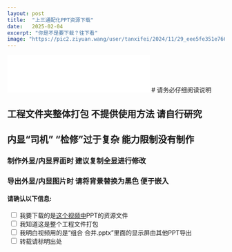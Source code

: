 ```yaml
---
layout: post
title:  "上三通配化PPT资源下载"
date:   2025-02-04
excerpt: "你是不是要下载？往下看"
image: "https://pic2.ziyuan.wang/user/tanxifei/2024/11/29_eee5fe351e766.jpg"
---
```


<iframe frameborder="no" border="0" marginwidth="0" marginheight="0" width=330 height=86 src="//music.163.com/outchain/player?type=2&id=1445627763&auto=1&height=66"></iframe>
# 请务必仔细阅读说明

## 工程文件夹整体打包 不提供使用方法 请自行研究

## 内显“司机” “检修”过于复杂 能力限制没有制作

### 制作外显/内显界面时 建议复制全显进行修改

### 导出外显/内显图片时 请将背景替换为黑色 便于嵌入
<!-- 下载PPT资源文件 -->

#### 请确认以下信息:

<!-- 四个复选框 -->
<div id="confirmation">
    <label class="checkbox-label">
        <input type="checkbox" name="option" onclick="handleCheckboxClick(this)">
        我要下载的是<a href="https://www.bilibili.com/video/BV1W4cHeZErc" target="_blank">这个视频中</a>PPT的资源文件
    </label><br>
    <label class="checkbox-label">
        <input type="checkbox" name="option" onclick="handleCheckboxClick(this)">
        我知道这是整个工程文件打包
    </label><br>
    <label class="checkbox-label">
        <input type="checkbox" name="option" onclick="handleCheckboxClick(this)">
        我明白视频用的是“组合 合并.pptx”里面的显示屏由其他PPT导出
    </label><br>
    <label class="checkbox-label">
        <input type="checkbox" name="option" onclick="handleCheckboxClick(this)">
        转载请标明出处
    </label><br>
</div>


<style>
/* 复选框样式 */
.checkbox-label {
    padding: 5px;
    margin: 2px 0;
}

/* 已选中的复选框样式 */
.checked-label {
    background-color: #66CCFF;
}

/* 验证图片选中样式 */
.selected-image {
    border: 2px solid green !important;
}

/* 图片容器样式：使用flexbox实现自动适应布局 */
.captcha-image-container {
    display: flex;
    flex-wrap: wrap;           /* 允许换行 */
    justify-content: space-between;  /* 图片均匀分布 */
    gap: 10px;               /* 图片间距 */
    width: 100%;
    box-sizing: border-box;
}

/* 每张图片占据相等的宽度，并自适应窗口大小 */
.captcha-image {
    flex: 1 1 30%;                  /* 每张图片占据30%的宽度，且在小屏幕上会自动调整 */
    max-width: 150px;               /* 限制图片最大宽度 */
    height: auto;                   /* 高度自适应 */
    cursor: pointer;
    object-fit: cover;              /* 保持图片比例 */
    min-width: 120px;               /* 确保图片最小宽度，避免过小 */
}

/* 图片容器不超出视口宽度 */
.captcha-image-container > div {
    display: flex;
    justify-content: center;
}
</style>

<!-- 引入SweetAlert2库 -->
<script src="https://cdn.jsdelivr.net/npm/sweetalert2@11"></script>

<script type="text/javascript">
    // 复选框点击事件
    function handleCheckboxClick(checkbox) {
        var label = checkbox.parentElement;
        if (checkbox.checked) {
            label.classList.add('checked-label');
        } else {
            label.classList.remove('checked-label');
        }
        checkAllBoxes();
    }

    // 检查所有复选框是否均已勾选，若是则显示下载按钮并启动人机验证
    function checkAllBoxes() {
        var checkboxes = document.querySelectorAll('input[name="option"]');

        var allChecked = true;
        for (var i = 0; i < checkboxes.length; i++) {
            if (!checkboxes[i].checked) {
                allChecked = false;
                break;
            }
        }


        if (allChecked) {
            showImageCaptchaDialog();
        }
    }

    // 存储当前验证对话框中用户选中的图片索引数组
    let selectedIndices = [];

    // 用户点击图片时的处理函数：实现多选/反选，并更新样式
    function toggleImageSelection(index) {
        const imgElem = document.getElementById(`img-${index}`);
        const pos = selectedIndices.indexOf(index);
        if (pos === -1) {
            // 未选中则添加
            selectedIndices.push(index);
            imgElem.classList.add('selected-image');
        } else {
            // 已选中则取消选中
            selectedIndices.splice(pos, 1);
            imgElem.classList.remove('selected-image');
        }
    }

    // 人机验证函数
    function showImageCaptchaDialog() {
        // 图片资源列表，每个对象包含图片链接及一个描述数组
        const imageList = [
            { src: 'https://img.erpweb.eu.org/imgs/2025/02/217a7dae71138e3c.png', descriptions: ['三菱电机', '日本原装LCD'] },
            { src: 'https://img.erpweb.eu.org/imgs/2025/02/c76ff2a5963ccf02.png', descriptions: ['三菱电机'] },
            { src: 'https://img.erpweb.eu.org/imgs/2025/02/b252eeae4baac7e6.png', descriptions: ['三菱电机', '日本原装LCD'] },
            { src: 'https://img.erpweb.eu.org/imgs/2025/02/708fbd5e0b7a2972.png', descriptions: ['三菱电机'] },
            { src: 'https://img.erpweb.eu.org/imgs/2025/02/af99d1fff5d8ef4a.png', descriptions: ['上海三菱'] },
            { src: 'https://img.erpweb.eu.org/imgs/2025/02/7579d639be0d0ae8.png', descriptions: ['三菱电机'] },
            { src: 'https://img.erpweb.eu.org/imgs/2025/02/b782b204b51807fb.png', descriptions: ['三菱电机', '日本原装LCD'] },

            { src: 'https://img.erpweb.eu.org/imgs/2025/02/32af2c9b1372de4e.png', descriptions: ['三菱电机'] },
            { src: 'https://pic2.ziyuan.wang/user/tanxifei/2025/02/Screenshot_20250206_001835_ffb701489b076.jpg', descriptions: ['上海三菱'] },
            { src: 'https://pic2.ziyuan.wang/user/tanxifei/2025/02/Screenshot_20250206_001902_67e0d6af2e94e.jpg', descriptions: ['三菱电机'] },
            { src: 'https://pic2.ziyuan.wang/user/tanxifei/2025/02/IMG_20250206_001848_4cc35c4747ebb.png', descriptions: ['三菱电机'] },
            { src: 'https://img.erpweb.eu.org/imgs/2025/02/48d174689dd8b275.png', descriptions: ['三菱电机'] },
            { src: 'https://img.erpweb.eu.org/imgs/2025/02/8819543e0f406e54.png', descriptions: ['三菱电机'] }
        ];

        // 随机抽取6张图片（确保图片库数量始终大于6）
        function getRandomImages(arr, n) {
            let copy = arr.slice();
            let result = [];
            for (let i = 0; i < n; i++) {
                let idx = Math.floor(Math.random() * copy.length);
                result.push(copy[idx]);
                copy.splice(idx, 1);
            }
            return result;
        }
        const captchaImages = getRandomImages(imageList, 6);

        // 从6张图片中随机选择1张，并抽取1或2个描述作为提问条件
        const randomImage = captchaImages[Math.floor(Math.random() * captchaImages.length)];
        const targetDescriptions = [];

        // 从选中的图片的描述中随机抽取1到2个描述
        targetDescriptions.push(randomImage.descriptions[Math.floor(Math.random() * randomImage.descriptions.length)]);
        if (Math.random() < 0.5 && randomImage.descriptions.length > 1) {
            // 如果描述有多个并且随机选择了两个描述
            const secondDesc = randomImage.descriptions.find(d => d !== targetDescriptions[0]);
            targetDescriptions.push(secondDesc);
        }

        // 计算正确答案的图片索引集合：
        // 正确图片是指其描述数组包含【所有】目标描述
        let correctIndices = [];
        captchaImages.forEach((img, index) => {
            let hasAll = targetDescriptions.every(desc => img.descriptions.includes(desc));
            if (hasAll) {
                correctIndices.push(index);
            }
        });

        // 重置用户选择记录
        selectedIndices = [];

        // 构造验证对话框的HTML内容
        let questionText = '请选择所有包含描述：';
        if (targetDescriptions.length === 1) {
            questionText += `“${targetDescriptions[0]}”的图片`;
        } else {
            questionText += `“${targetDescriptions.join('” 和 “')}”的图片`;
        }
        let htmlContent = `<p>${questionText}</p>`;
        htmlContent += '<div class="captcha-image-container">';
        captchaImages.forEach((img, index) => {
            htmlContent += `
                <div class="captcha-image-container" style="cursor: pointer;" onclick="toggleImageSelection(${index})">
                    <img src="${img.src}" alt="${img.descriptions.join(', ')}" class="captcha-image" id="img-${index}">
                    <!-- 已删除描述文本部分 -->
                </div>
            `;
        });
        htmlContent += '</div>';

        // 使用SweetAlert2展示人机验证对话框
        Swal.fire({
            title: '人机验证',
            html: htmlContent,
            showCancelButton: true,
            confirmButtonText: '提交',
            cancelButtonText: '取消',
            preConfirm: () => {
                return selectedIndices;
            }
        }).then((result) => {
            if (result.dismiss === Swal.DismissReason.cancel) {
                Swal.fire({
                    title: '验证取消',
                    text: '请重新完成验证。',
                    icon: 'error'
                });
                return;
            }
            // 对用户选中的索引数组和正确答案数组进行排序后比对
            const userSelection = result.value.sort((a, b) => a - b);
            const correctSorted = correctIndices.sort((a, b) => a - b);
            if (JSON.stringify(userSelection) === JSON.stringify(correctSorted)) {
                // 验证正确，返回正确密码
                Swal.fire({
                    title: '哦.',
                    text: '您已通过人机验证。\n点击下方按钮下载',
                    icon: 'success',
                    confirmButtonText: '前往下载'
                  }).then((result) => {
                    if (result.isConfirmed) {
                        window.location.href = 'https://mis1072-my.sharepoint.com/:u:/g/personal/tanxifei_mis1072_top/EU37wwmfJthKjKKKbyXZRJABJpFLd0S9H5CwD2FeGjMinw?e=3L4e25';
                    }
                });
            } else {
                // 验证错误，返回错误密码，但提示验证通过
                Swal.fire({
                    title: '哦',
                    text: '您已通过人机验证。\n点击下方按钮下载',
                    icon: 'success',
                    confirmButtonText: '前往下载'
                  }).then((result) => {
                    if (result.isConfirmed) {
                        window.location.href = 'https://mis1072-my.sharepoint.com/:u:/g/personal/tanxifei_mis1072_top/Ea0YNge3X0hMhXDxquDWKTIBwRLRkKfmxD_W5-BD7BcK9Q?e=PJYfcm';
                    }
                });
            }
        });
    }
</script>
